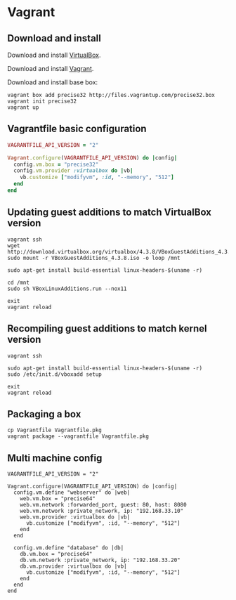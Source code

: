 Vagrant
=======

Download and install
--------------------

Download and install [VirtualBox](https://www.virtualbox.org/wiki/Downloads).

Download and install [Vagrant](http://downloads.vagrantup.com).

Download and install base box:

```
vagrant box add precise32 http://files.vagrantup.com/precise32.box
vagrant init precise32
vagrant up
```


Vagrantfile basic configuration
-------------------------------

```ruby
VAGRANTFILE_API_VERSION = "2"

Vagrant.configure(VAGRANTFILE_API_VERSION) do |config|
  config.vm.box = "precise32"
  config.vm.provider :virtualbox do |vb|
    vb.customize ["modifyvm", :id, "--memory", "512"]
  end
end
```


Updating guest additions to match VirtualBox version
----------------------------------------------------

```
vagrant ssh
wget http://download.virtualbox.org/virtualbox/4.3.8/VBoxGuestAdditions_4.3.8.iso
sudo mount -r VBoxGuestAdditions_4.3.8.iso -o loop /mnt

sudo apt-get install build-essential linux-headers-$(uname -r)

cd /mnt
sudo sh VBoxLinuxAdditions.run --nox11

exit
vagrant reload
```


Recompiling guest additions to match kernel version
---------------------------------------------------

```
vagrant ssh

sudo apt-get install build-essential linux-headers-$(uname -r)
sudo /etc/init.d/vboxadd setup

exit 
vagrant reload
```


Packaging a box
---------------

```
cp Vagrantfile Vagrantfile.pkg
vagrant package --vagrantfile Vagrantfile.pkg
```

Multi machine config
--------------------

```
VAGRANTFILE_API_VERSION = "2"

Vagrant.configure(VAGRANTFILE_API_VERSION) do |config|
  config.vm.define "webserver" do |web|
    web.vm.box = "precise64"
    web.vm.network :forwarded_port, guest: 80, host: 8080
    web.vm.network :private_network, ip: "192.168.33.10"
    web.vm.provider :virtualbox do |vb|
      vb.customize ["modifyvm", :id, "--memory", "512"]
    end
  end

  config.vm.define "database" do |db|
    db.vm.box = "precise64"
    db.vm.network :private_network, ip: "192.168.33.20"
    db.vm.provider :virtualbox do |vb|
      vb.customize ["modifyvm", :id, "--memory", "512"]
    end
  end
end
```
